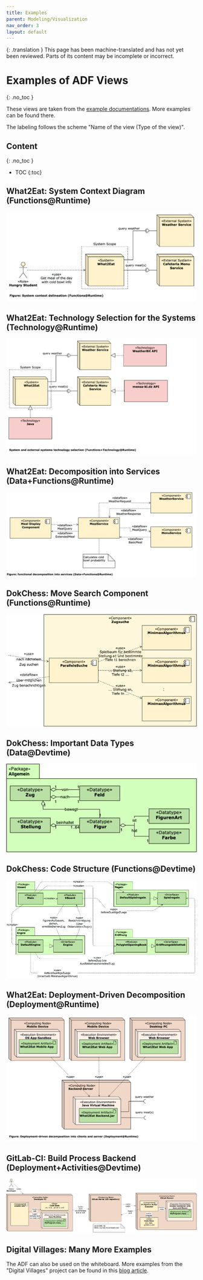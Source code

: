 ```yaml
---
title: Examples
parent: Modeling/Visualization
nav_order: 3
layout: default
---
```


{: .translation }
This page has been machine-translated and has not yet been reviewed. Parts of its content may be incomplete or incorrect.

<!-- markdownlint-disable-next-line blanks-around-headings -->
# Examples of ADF Views
{: .no_toc }

These views are taken from the [example documentations](../documentation/examples.html). More examples can be found there.

The labeling follows the scheme "Name of the view (Type of the view)".

<!-- markdownlint-disable-next-line blanks-around-headings -->
## Content
{: .no_toc }

- TOC
{:toc}

## What2Eat: System Context Diagram (Functions@Runtime)

![system-context-example](./assets/what2eat-system-context-RT.png)

## What2Eat: Technology Selection for the Systems (Technology@Runtime)

![technology-overview](./assets/what2eat-technology-overview.png)

## What2Eat: Decomposition into Services (Data+Functions@Runtime)

![system-structure](./assets/what2eat-system-structure.png)

## DokChess: Move Search Component (Functions@Runtime)

![component](./assets/dokchess-component.png)

## DokChess: Important Data Types (Data@Devtime)

![daten](./assets/dokchess-wichtige-datentypen.drawio.png)

## DokChess: Code Structure (Functions@Devtime)

![code-struktur](./assets/dokchess-code-struktur.drawio.png)

## What2Eat: Deployment-Driven Decomposition (Deployment@Runtime)

![deployment](./assets/what2eat-deployment.png)

## GitLab-CI: Build Process Backend (Deployment+Activities@Devtime)

![gitlab-ci](assets/gitlab-ci-build-process-deployment-activities-DT.drawio.png)

## Digital Villages: Many More Examples

The ADF can also be used on the whiteboard. More examples from the "Digital Villages" project can be found in this [blog article](https://www.iese.fraunhofer.de/blog/softwarearchitekturen-einfacher-designen-und-verstaendlicher-dokumentieren-mit-dem-fraunhofer-adf/#Beispiele).
